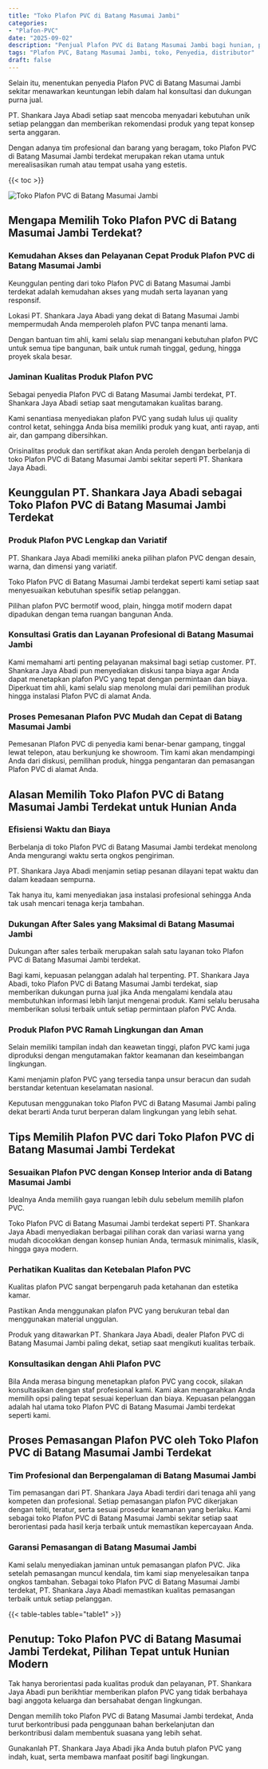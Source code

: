 ```yaml
---
title: "Toko Plafon PVC di Batang Masumai Jambi"
categories: 
- "Plafon-PVC"
date: "2025-09-02"
description: "Penjual Plafon PVC di Batang Masumai Jambi bagi hunian, perkantoran, serta toko. Plafon terbaik, beragam motif, variasi warna elegan, beserta servis pemasangan dikerjakan oleh tenaga ahli berpengalaman serta kepastian resmi!|Layanan distribusi Plafon PVC di Batang Masumai Jambi untuk kebutuhan tempat tinggal, perkantoran, atau ritel, dengan material terbaik dan pemasangan oleh tenaga ahli berpengalaman dan kepastian resmi.|Solusi Plafon PVC di Batang Masumai Jambi yang andal bagi hunian, perkantoran, serta toko, bersama produk terbaik dan pemasangan dikerjakan oleh tenaga ahli ahli serta jaminan resmi.|Penyediaan Plafon PVC di Batang Masumai Jambi untuk tempat tinggal, office, dan ritel, beserta plafon terbaik dan penempatan oleh tim ahli, dilengkapi beserta jaminan resmi.}"
tags: "Plafon PVC, Batang Masumai Jambi, toko, Penyedia, distributor"
draft: false
---
```


Selain itu, menentukan penyedia Plafon PVC di Batang Masumai Jambi sekitar menawarkan keuntungan lebih dalam hal konsultasi dan dukungan purna jual.

PT. Shankara Jaya Abadi setiap saat mencoba menyadari kebutuhan unik setiap pelanggan dan memberikan rekomendasi produk yang tepat konsep serta anggaran.

Dengan adanya tim profesional dan barang yang beragam, toko Plafon PVC di Batang Masumai Jambi terdekat merupakan rekan utama untuk merealisasikan rumah atau tempat usaha yang estetis.

{{< toc >}}

![Toko Plafon PVC di Batang Masumai Jambi](/images/Plafon-PVC/Toko-Plafon-PVC-di-Batang-Masumai-Jambi.png)


## Mengapa Memilih Toko Plafon PVC di Batang Masumai Jambi Terdekat?

### Kemudahan Akses dan Pelayanan Cepat Produk Plafon PVC di Batang Masumai Jambi

Keunggulan penting dari toko Plafon PVC di Batang Masumai Jambi terdekat adalah kemudahan akses yang mudah serta layanan yang responsif.

Lokasi PT. Shankara Jaya Abadi yang dekat di Batang Masumai Jambi mempermudah Anda memperoleh plafon PVC tanpa menanti lama.

Dengan bantuan tim ahli, kami selalu siap menangani kebutuhan plafon PVC untuk semua tipe bangunan, baik untuk rumah tinggal, gedung, hingga proyek skala besar.

### Jaminan Kualitas Produk Plafon PVC

Sebagai penyedia Plafon PVC di Batang Masumai Jambi terdekat, PT. Shankara Jaya Abadi setiap saat mengutamakan kualitas barang.

Kami senantiasa menyediakan plafon PVC yang sudah lulus uji quality control ketat, sehingga Anda bisa memiliki produk yang kuat, anti rayap, anti air, dan gampang dibersihkan.

Orisinalitas produk dan sertifikat akan Anda peroleh dengan berbelanja di toko Plafon PVC di Batang Masumai Jambi sekitar seperti PT. Shankara Jaya Abadi.

## Keunggulan PT. Shankara Jaya Abadi sebagai Toko Plafon PVC di Batang Masumai Jambi Terdekat

### Produk Plafon PVC Lengkap dan Variatif

PT. Shankara Jaya Abadi memiliki aneka pilihan plafon PVC dengan desain, warna, dan dimensi yang variatif.

Toko Plafon PVC di Batang Masumai Jambi terdekat seperti kami setiap saat menyesuaikan kebutuhan spesifik setiap pelanggan.

Pilihan plafon PVC bermotif wood, plain, hingga motif modern dapat dipadukan dengan tema ruangan bangunan Anda.

### Konsultasi Gratis dan Layanan Profesional di Batang Masumai Jambi

Kami memahami arti penting pelayanan maksimal bagi setiap customer. PT. Shankara Jaya Abadi pun menyediakan diskusi tanpa biaya agar Anda dapat menetapkan plafon PVC yang tepat dengan permintaan dan biaya. Diperkuat tim ahli, kami selalu siap menolong mulai dari pemilihan produk hingga instalasi Plafon PVC di alamat Anda.

### Proses Pemesanan Plafon PVC Mudah dan Cepat di Batang Masumai Jambi

Pemesanan Plafon PVC di penyedia kami benar-benar gampang, tinggal lewat telepon, atau berkunjung ke showroom. Tim kami akan mendampingi Anda dari diskusi, pemilihan produk, hingga pengantaran dan pemasangan Plafon PVC di alamat Anda.

## Alasan Memilih Toko Plafon PVC di Batang Masumai Jambi Terdekat untuk Hunian Anda

### Efisiensi Waktu dan Biaya

Berbelanja di toko Plafon PVC di Batang Masumai Jambi terdekat menolong Anda mengurangi waktu serta ongkos pengiriman.

PT. Shankara Jaya Abadi menjamin setiap pesanan dilayani tepat waktu dan dalam keadaan sempurna.

Tak hanya itu, kami menyediakan jasa instalasi profesional sehingga Anda tak usah mencari tenaga kerja tambahan.

### Dukungan After Sales yang Maksimal di Batang Masumai Jambi

Dukungan after sales terbaik merupakan salah satu layanan toko Plafon PVC di Batang Masumai Jambi terdekat.

Bagi kami, kepuasan pelanggan adalah hal terpenting. PT. Shankara Jaya Abadi, toko Plafon PVC di Batang Masumai Jambi terdekat, siap memberikan dukungan purna jual jika Anda mengalami kendala atau membutuhkan informasi lebih lanjut mengenai produk. Kami selalu berusaha memberikan solusi terbaik untuk setiap permintaan plafon PVC Anda.

### Produk Plafon PVC Ramah Lingkungan dan Aman

Selain memiliki tampilan indah dan keawetan tinggi, plafon PVC kami juga diproduksi dengan mengutamakan faktor keamanan dan keseimbangan lingkungan.

Kami menjamin plafon PVC yang tersedia tanpa unsur beracun dan sudah berstandar ketentuan keselamatan nasional.

Keputusan menggunakan toko Plafon PVC di Batang Masumai Jambi paling dekat berarti Anda turut berperan dalam lingkungan yang lebih sehat.

## Tips Memilih Plafon PVC dari Toko Plafon PVC di Batang Masumai Jambi Terdekat

### Sesuaikan Plafon PVC dengan Konsep Interior anda di Batang Masumai Jambi

Idealnya Anda memilih gaya ruangan lebih dulu sebelum memilih plafon PVC.

Toko Plafon PVC di Batang Masumai Jambi terdekat seperti PT. Shankara Jaya Abadi menyediakan berbagai pilihan corak dan variasi warna yang mudah dicocokkan dengan konsep hunian Anda, termasuk minimalis, klasik, hingga gaya modern.

### Perhatikan Kualitas dan Ketebalan Plafon PVC

Kualitas plafon PVC sangat berpengaruh pada ketahanan dan estetika kamar.

Pastikan Anda menggunakan plafon PVC yang berukuran tebal dan menggunakan material unggulan.

Produk yang ditawarkan PT. Shankara Jaya Abadi, dealer Plafon PVC di Batang Masumai Jambi paling dekat, setiap saat mengikuti kualitas terbaik.

### Konsultasikan dengan Ahli Plafon PVC

Bila Anda merasa bingung menetapkan plafon PVC yang cocok, silakan konsultasikan dengan staf profesional kami. Kami akan mengarahkan Anda memilih opsi paling tepat sesuai keperluan dan biaya. Kepuasan pelanggan adalah hal utama toko Plafon PVC di Batang Masumai Jambi terdekat seperti kami.

## Proses Pemasangan Plafon PVC oleh Toko Plafon PVC di Batang Masumai Jambi Terdekat

### Tim Profesional dan Berpengalaman di Batang Masumai Jambi

Tim pemasangan dari PT. Shankara Jaya Abadi terdiri dari tenaga ahli yang kompeten dan profesional. Setiap pemasangan plafon PVC dikerjakan dengan teliti, teratur, serta sesuai prosedur keamanan yang berlaku. Kami sebagai toko Plafon PVC di Batang Masumai Jambi sekitar setiap saat berorientasi pada hasil kerja terbaik untuk memastikan kepercayaan Anda.

### Garansi Pemasangan di Batang Masumai Jambi

Kami selalu menyediakan jaminan untuk pemasangan plafon PVC. Jika setelah pemasangan muncul kendala, tim kami siap menyelesaikan tanpa ongkos tambahan. Sebagai toko Plafon PVC di Batang Masumai Jambi terdekat, PT. Shankara Jaya Abadi memastikan kualitas pemasangan terbaik untuk setiap pelanggan.

{{< table-tables table="table1" >}}

## Penutup: Toko Plafon PVC di Batang Masumai Jambi Terdekat, Pilihan Tepat untuk Hunian Modern

Tak hanya berorientasi pada kualitas produk dan pelayanan, PT. Shankara Jaya Abadi pun berikhtiar memberikan plafon PVC yang tidak berbahaya bagi anggota keluarga dan bersahabat dengan lingkungan.

Dengan memilih toko Plafon PVC di Batang Masumai Jambi terdekat, Anda turut berkontribusi pada penggunaan bahan berkelanjutan dan berkontribusi dalam membentuk suasana yang lebih sehat.

Gunakanlah PT. Shankara Jaya Abadi jika Anda butuh plafon PVC yang indah, kuat, serta membawa manfaat positif bagi lingkungan.